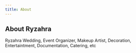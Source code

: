 ```yaml
---
title: About
---
```

## About Ryzahra

<Box>
Ryzahra Wedding, Event Organizer, Makeup Artist, Decoration, Entertaintment, Documentation, Catering, etc

</Box>